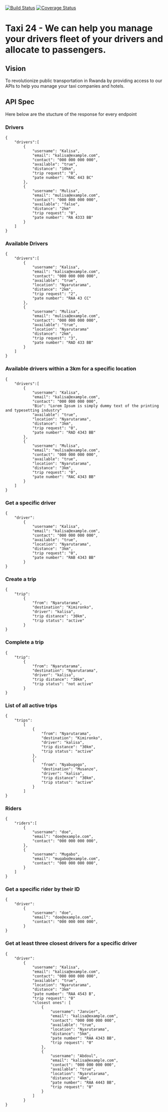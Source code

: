 [![Build Status](https://travis-ci.org/mystere10/Taxi24.svg?branch=master)](https://travis-ci.org/mystere10/Taxi24)
[![Coverage Status](https://coveralls.io/repos/github/mystere10/Taxi24/badge.svg?branch=master)](https://coveralls.io/github/mystere10/Taxi24?branch=master)

# Taxi 24 - We can help you manage your drivers fleet of your drivers and allocate to passengers.

## Vision

To revolutionize public transportation in Rwanda by providing access to our APIs to help you manage your taxi companies and hotels.

## API Spec

Here below are the stucture of the response for every endpoint

### Drivers
```source-json
{
    "drivers":[
        {
            "username": "Kalisa",
            "email": "kalisa@example.com",
            "contact": "000 000 000 000",
            "available": "true",
            "distance": "10km",
            "trip request": "0",
            "pate number": "RAC 443 BC"
        },
        {
            "username": "Mulisa",
            "email": "mulisa@example.com",
            "contact": "000 000 000 000",
            "available": "false",
            "distance": "2km"
            "trip request": "0",
            "pate number": "RA 4333 BB"
        }
    ]
}
```
### Available Drivers
```source-json
{
    "drivers":[
        {
            "username": "Kalisa",
            "email": "kalisa@example.com",
            "contact": "000 000 000 000",
            "available": "true",
            "location": "Nyarutarama",
            "distance": "2km",
            "trip request": "2",
            "pate number": "RAA 43 CC"
        },
        {
            "username": "Mulisa",
            "email": "mulisa@example.com",
            "contact": "000 000 000 000",
            "available": "true",
            "location": "Nyarutarama"
            "distance": "2km",
            "trip request": "3",
            "pate number": "RAD 433 BB"
        }
    ]
}
```

### Available drivers within a 3km for a specific location

```source-json
{
    "drivers":[
        {
            "username": "Kalisa",
            "email": "kalisa@example.com",
            "contact": "000 000 000 000",
            "Bio": "Lorem Ipsum is simply dummy text of the printing and typesetting industry"
            "available": "true",
            "location": "Nyarutarama",
            "distance": "3km",
            "trip request": "0",
            "pate number": "RAD 4343 BB"
        },
        {
            "username": "Mulisa",
            "email": "mulisa@example.com",
            "contact": "000 000 000 000",
            "available": "true",
            "location": "Nyarutarama",
            "distance": "3km",
            "trip request": "0",
            "pate number": "RAC 4343 BB"
        }
    ]
}
```

### Get a specific driver

```source-json
{
    "driver":
        {
            "username": "Kalisa",
            "email": "kalisa@example.com",
            "contact": "000 000 000 000",
            "available": "true",
            "location": "Nyarutarama",
            "distance": "3km",
            "trip request": "0",
            "pate number": "RAB 4343 BB"
        }
}
```

### Create a trip

```source-json
{
    "trip":
        {
            "from": "Nyarutarama",
            "destination": "Kimironko",
            "driver": "kalisa",
            "trip distance": "30km",
            "trip status": "active"
        }
}
```

### Complete a trip

```source-json
{
    "trip":
        {
            "from": "Nyarutarama",
            "destination": "Nyarutarama",
            "driver": "kalisa",
            "trip distance": "30km",
            "trip status": "not active"
        }
}
```

### List of all active trips

```source-json
{
    "trips": 
        [
            {
                "from": "Nyarutarama",
                "destination": "Kimironko",
                "driver": "kalisa",
                "trip distance": "30km",
                "trip status": "active"
            },
            {
                "from": "Nyabugogo",
                "destination": "Musanze",
                "driver": "kalisa",
                "trip distance": "30km",
                "trip status": "active"
            }
        ]
}
```

### Riders
```source-json
{
    "riders":[
        {
            "username": "doe",
            "email": "doe@example.com",
            "contact": "000 000 000 000",
        },
        {
            "username": "Mugabo",
            "email": "mugabo@example.com",
            "contact": "000 000 000 000",
        }
    ]
}
```

### Get a specific rider by their ID

```source-json
{
    "driver":
        {
            "username": "doe",
            "email": "doe@example.com",
            "contact": "000 000 000 000",
        }
}
```

### Get at least three closest drivers for a specific driver

```source-json
{
    "driver":
        {
            "username": "Kalisa",
            "email": "kalisa@example.com",
            "contact": "000 000 000 000",
            "available": "true",
            "location": "Nyarutarama",
            "distance": "3km"
            "pate number": "RAA 4543 B",
            "trip request": "0"
            "closest ones": [
                {
                    "username": "Janvier",
                    "email": "kalisa@example.com",
                    "contact": "000 000 000 000",
                    "available": "true",
                    "location": "Nyarutarama",
                    "distance": "5km",
                    "pate number": "RAA 4343 BB",
                    "trip request": "0"
                },
                {
                    "username": "Abdoul",
                    "email": "kalisa@example.com",
                    "contact": "000 000 000 000",
                    "available": "true",
                    "location": "Nyarutarama",
                    "distance": "4km",
                    "pate number": "RAA 4443 BB",
                    "trip request": "0"
                }
            ]
        }
}
```